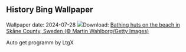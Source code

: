 ## History Bing Wallpaper
Wallpaper date: 2024-07-28
![](https://www.bing.com/th?id=OHR.BeachHutsSweden_EN-IN3846650845_UHD.jpg&w=1000)Download: [Bathing huts on the beach in Skåne County, Sweden (© Martin Wahlborg/Getty Images)](https://www.bing.com/th?id=OHR.BeachHutsSweden_EN-IN3846650845_UHD.jpg)

Auto get programm by LtgX
